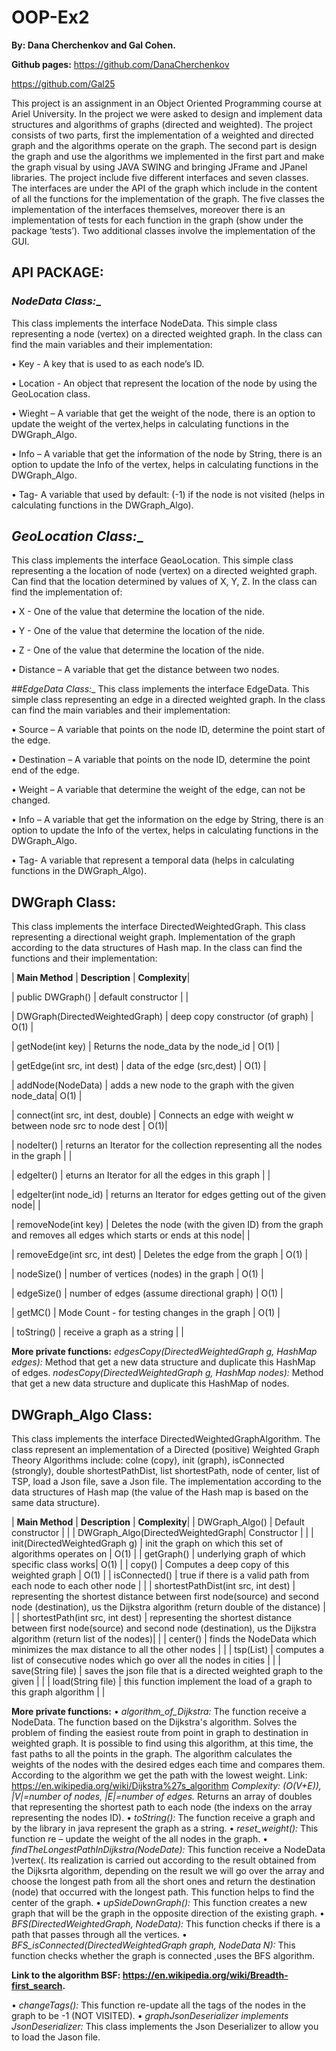 # OOP-Ex2

__By: Dana Cherchenkov and Gal Cohen.__

__Github pages:__
https://github.com/DanaCherchenkov

https://github.com/Gal25

This project is an assignment in an Object Oriented Programming course at Ariel University.
In the project we were asked to design and implement data structures and algorithms of graphs (directed and weighted). 
The project consists of two parts, first the implementation of a weighted and directed graph and the algorithms operate on the graph. The second part is design the graph and use the algorithms we implemented in the first part and make the graph visual by using JAVA SWING and bringing JFrame and JPanel libraries.
The project include five different interfaces and seven classes. The interfaces are under the API of the graph which include in the content of all the functions for the implementation of the graph. The  five classes the implementation of the interfaces themselves, moreover there is an implementation of tests for each function in the graph (show under the package ‘tests’). Two additional classes involve the implementation of the GUI.



## API PACKAGE:
### __NodeData_ Class:__
This class implements the interface NodeData.
This simple class representing a node (vertex) on a directed weighted graph.
In the class can find the main variables and their implementation:

•	Key -  A key that is used to as each node’s ID.

•	Location -  An object that represent the location of the node by using the GeoLocation class.

•	Wieght – A variable that get the weight of the node, there is an option to update the weight of the vertex,helps in calculating functions in the DWGraph_Algo.

•	Info –  A variable that get the information of the node by String, there is an option to update the Info of the vertex, helps in calculating functions in the DWGraph_Algo.

•	Tag- A variable that used by default: (-1) if the node is not visited (helps in calculating functions in the DWGraph_Algo).


## __GeoLocation_ Class:__
This class implements the interface GeaoLocation.
This simple class representing a the location of node (vertex) on a directed weighted graph.
Can find that the location determined by values of X, Y, Z.
In the class can find the implementation of:

•	X  - One of the value that determine the location of the nide.

•	Y -  One of the value that determine the location of the nide.

•	Z - One of the value that determine the location of the nide.

•	Distance – A variable that get the distance between two nodes.


##__EdgeData_ Class:__
This class implements the interface EdgeData.
This simple class representing an edge in a directed weighted graph.
In the class can find the main variables and their implementation:

•	Source – A variable that points on the node ID, determine the point start of the edge.

•	Destination – A variable that points on the node ID, determine the point end of the edge.

•	Weight – A variable that determine the weight of the edge, can not be changed.

•	Info – A variable that get the information on the edge by String, there is an option to update the Info of the vertex, helps in calculating functions in the DWGraph_Algo.

•	Tag- A variable that represent a temporal data (helps in calculating functions in the DWGraph_Algo).


## __DWGraph Class:__
This class implements the interface DirectedWeightedGraph.
This class representing  a directional weight graph. Implementation of the graph according to the data structures of  Hash map. In the class can find the functions and their implementation:

| __Main Method__ | __Description__ | __Complexity__|

| public DWGraph() | default constructor | |

| DWGraph(DirectedWeightedGraph) | deep copy constructor (of graph) | O(1) |

| getNode(int key) | Returns the node_data by the node_id | O(1) |

| getEdge(int src, int dest) | data of the edge (src,dest) | O(1) |

| addNode(NodeData) | adds a new node to the graph with the given node_data| O(1) |

| connect(int src, int dest, double) | Connects an edge with weight w between node src to node dest | O(1)|

| nodeIter() | returns an Iterator for the collection representing all the nodes in the graph | |

| edgeIter() | eturns an Iterator for all the edges in this graph | |

| edgeIter(int node_id) | returns an Iterator for edges getting out of the given node| |

| removeNode(int key) | Deletes the node (with the given ID) from the graph and removes all edges which starts or ends at this node| |

| removeEdge(int src, int dest) | Deletes the edge from the graph | O(1) |

| nodeSize() | number of vertices (nodes) in the graph | O(1) |

| edgeSize() | number of edges (assume directional graph) | O(1) |

| getMC() | Mode Count - for testing changes in the graph | O(1) |

| toString() |  receive a graph as a string |  | 

__More private functions:__
_edgesCopy(DirectedWeightedGraph g, HashMap edges):_ Method that get a new data structure and duplicate this HashMap of edges.
_nodesCopy(DirectedWeightedGraph g, HashMap nodes):_ Method that get a new data structure and duplicate this HashMap of nodes.



## __DWGraph_Algo Class:__
This class implements the interface DirectedWeightedGraphAlgorithm.
The class represent an implementation of a Directed (positive) Weighted Graph Theory Algorithms include: colne (copy), init (graph), isConnected (strongly),  double shortestPathDist, list shortestPath, node of center, list of TSP, load a Json file, save a Json file.
The implementation according to the data structures of Hash map (the value of the Hash map is based on the same data structure).

| __Main Method__ | __Description__ | __Complexity__|
| DWGraph_Algo() | Default constructor |  |
| DWGraph_Algo(DirectedWeightedGraph| Constructor |  |
| init(DirectedWeightedGraph g) | init the graph on which this set of algorithms operates on | O(1) |
| getGraph() | underlying graph of which specific class works| O(1) |
| copy() | Computes a deep copy of this weighted graph | O(1) |
| isConnected() | true if there is a valid path from each node to each other node |  | 
| shortestPathDist(int src, int dest) | representing the shortest distance between first node(source) and second node (destination), us the Dijkstra algorithm (return double of the distance) |  |
| shortestPath(int src, int dest) | representing the shortest distance between first node(source) and second node (destination), us the Dijkstra algorithm (return list of the nodes)|  |
| center() | finds the NodeData which minimizes the max distance to all the other nodes |  |
| tsp(List<NodeData>) | computes a list of consecutive nodes which go over all the nodes in cities |  |
| save(String file) | saves the json file that is a directed weighted graph to the given |  |
| load(String file) | this function implement the load of a graph to this graph algorithm |  |

  
__More private functions:__
•	_algorithm_of_Dijkstra:_ The function receive a NodeData. The function based on the Dijkstra's algorithm.
Solves the problem of finding the easiest route from point in graph to destination in weighted graph. It is possible to find using this algorithm, at this time, the fast paths to all the points in the graph. The algorithm calculates the weights of the nodes with the desired edges each time and compares them. According to the algorithm we get the path with the lowest weight.
Link: https://en.wikipedia.org/wiki/Dijkstra%27s_algorithm
_Complexity: (O(V+E)), |V|=number of nodes, |E|=number of edges._
Returns an array of doubles that representing the shortest path to each node (the indexs on the array representing the nodes ID).
•	_toString():_ The function receive a graph and by the library in java represent the graph as a string.
•	_reset_weight():_ This function re – update the weight of the all nodes in the graph.
• _findTheLongestPathInDijkstra(NodeDate):_ This function receive a NodeData )vertex(. Its realization is carried out according to the result obtained from the Dijksrta algorithm, depending on the result we will go over the array and choose the longest path from all the short ones and return the destination (node) that occurred with the longest path. This function helps to find the center of the graph. 
•	_upSideDownGraph():_ This function creates a new graph that will be the graph in the opposite direction of the existing graph.
• _BFS(DirectedWeightedGraph, NodeData):_ This function checks if there is a path that passes through all the vertices.
• _BFS_isConnected(DirectedWeightedGraph graph, NodeData N):_ This function checks whether the graph is connected ,uses the BFS algorithm.

__Link to the algorithm BSF: https://en.wikipedia.org/wiki/Breadth-first_search.__

• _changeTags():_ This function re-update all the tags of the nodes in the graph to be -1 (NOT VISITED).
• _graphJsonDeserializer implements JsonDeserializer<DWGraph>:_ This class implements the Json Deserializer to allow you to load the Jason file. 

  
  


